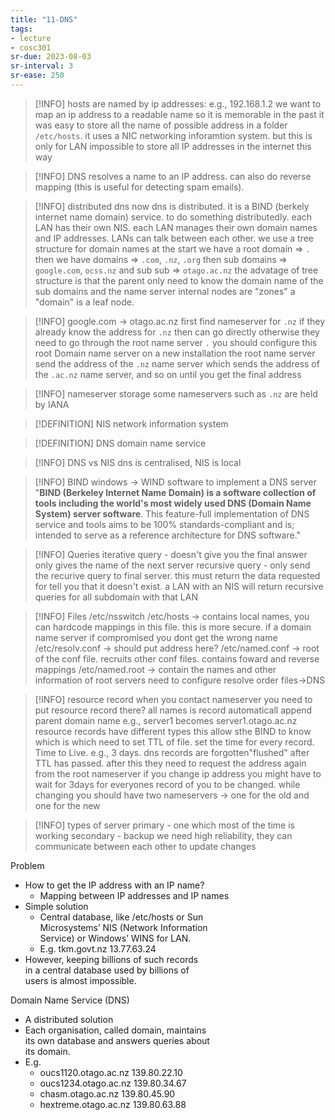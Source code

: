 ```yaml
---
title: "11-DNS"
tags: 
- lecture
- cosc301
sr-due: 2023-08-03
sr-interval: 3
sr-ease: 250
---
```


> [!INFO] 
> hosts are named by ip addresses: e.g., 192.168.1.2
> we want to map an ip address to a readable name so it is memorable
> in the past it was easy to store all the name of possible address in a folder `/etc/hosts`. 
> it uses a NIC networking inforamtion system. 
> but this is only for LAN
> impossible to store all IP addresses in the internet this way


> [!INFO] 
> DNS resolves a name to an IP address. can also do reverse mapping (this is useful for detecting spam emails).

> [!INFO] distributed dns
> now dns is distributed. it is a BIND (berkely internet name domain) service. 
> to do something distributedly. each LAN has their own NIS. each LAN manages their own domain names and IP addresses.
> LANs can talk between each other. 
> we use a tree structure for domain names
> at the start we have a root domain ⇒ `.`
> then we have domains ⇒ `.com`, `.nz`, `.org`
> then sub domains ⇒ `google.com`, `ocss.nz`
> and sub sub ⇒ `otago.ac.nz`
> the advatage of tree structure is that the parent only need to know the domain name of the sub domains and the name server
> internal nodes are "zones"
> a "domain" is a leaf node.

> [!INFO] google.com -> otago.ac.nz
> first find nameserver for `.nz` if they already know the address for `.nz` then can go directly
> otherwise they need to go through the root name server `.`
>  you should configure this root Domain name server on a new installation
>  the root name server send the address of the `.nz` name server which sends the address of the `.ac.nz` name server, and so on until you get the final address

> [!INFO] nameserver storage
> some nameservers such as `.nz` are held by IANA

> [!DEFINITION] NIS
> network information system

> [!DEFINITION] DNS
> domain name service

> [!INFO] DNS vs NIS
> dns is centralised, NIS is local

> [!INFO] BIND
> windows -> WIND
> software to implement a DNS server
> "**BIND (Berkeley Internet Name Domain) is a software collection of tools including the world's most widely used DNS (Domain Name System) server software**. This feature-full implementation of DNS service and tools aims to be 100% standards-compliant and is; intended to serve as a reference architecture for DNS software."

> [!INFO] Queries
> iterative query - doesn't give you the final answer only gives the name of the next server
> recursive query - only send the recurive query to final server. this must return the data requested for tell you that it doesn't exist. 
> a LAN with an NIS will return recursive queries for all subdomain with that LAN

> [!INFO] Files
> /etc/nsswitch
> /etc/hosts → contains local names, you can hardcode mappings in this file. this is more secure. if a domain name server if compromised you dont get the wrong name
> /etc/resolv.conf → should put address  here?
> /etc/named.conf  → root of the conf file. recruits other conf files. contains foward and reverse mappings
> /etc/named.root → contain the names and other information of root servers
> need to configure resolve order files->DNS

> [!INFO] resource record
> when you contact nameserver you need to put resource record there?
> all names is record automaticall append parent domain name
> e.g., server1 becomes server1.otago.ac.nz
> resource records have different types
> this allow sthe BIND to know which is which
> need to set TTL of file. set the time for every record. Time to Live. e.g., 3 days. dns records are forgotten"flushed" after TTL has passed. after this they need to request the address again from the root nameserver
> if you change ip address you might have to wait for 3days for everyones record of you to be changed. while changing you should have two nameservers → one for the old and one for the new

> [!INFO] types of server
> primary - one which most of the time is working
> secondary - backup
> we need high reliability, they can communicate between each other to update changes


Problem  
- How to get the IP address with an IP name?  
	- Mapping between IP addresses and IP names  
- Simple solution  
	- Central database, like /etc/hosts or Sun  
Microsystems’ NIS (Network Information  
Service) or Windows’ WINS for LAN.  
	- E.g. tkm.govt.nz 13.77.63.24  
- However, keeping billions of such records  
in a central database used by billions of  
users is almost impossible.

Domain Name Service (DNS)  
- A distributed solution  
- Each organisation, called domain, maintains  
its own database and answers queries about  
its domain.  
- E.g.  
	- oucs1120.otago.ac.nz 139.80.22.10  
	- oucs1234.otago.ac.nz 139.80.34.67  
	- chasm.otago.ac.nz 139.80.45.90  
	- hextreme.otago.ac.nz 139.80.63.88